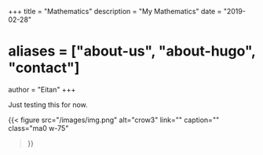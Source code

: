 +++
title = "Mathematics"
description = "My Mathematics"
date = "2019-02-28"
# aliases = ["about-us", "about-hugo", "contact"]
author = "Eitan"
+++

Just testing this for now.

{{< figure
  src="/images/img.png"
  alt="crow3"
  link=""
  caption=""
  class="ma0 w-75"
>}}


